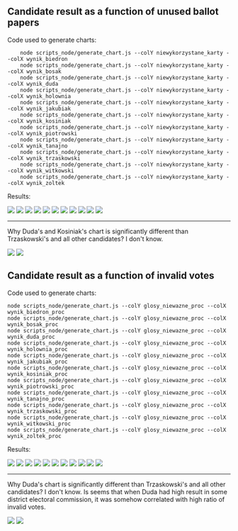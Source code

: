 ## Candidate result as a function of unused ballot papers
Code used to generate charts:
```
    node scripts_node/generate_chart.js --colY niewykorzystane_karty --colX wynik_biedron 
    node scripts_node/generate_chart.js --colY niewykorzystane_karty --colX wynik_bosak
    node scripts_node/generate_chart.js --colY niewykorzystane_karty --colX wynik_duda
    node scripts_node/generate_chart.js --colY niewykorzystane_karty --colX wynik_holownia
    node scripts_node/generate_chart.js --colY niewykorzystane_karty --colX wynik_jakubiak
    node scripts_node/generate_chart.js --colY niewykorzystane_karty --colX wynik_kosiniak
    node scripts_node/generate_chart.js --colY niewykorzystane_karty --colX wynik_piotrowski
    node scripts_node/generate_chart.js --colY niewykorzystane_karty --colX wynik_tanajno
    node scripts_node/generate_chart.js --colY niewykorzystane_karty --colX wynik_trzaskowski
    node scripts_node/generate_chart.js --colY niewykorzystane_karty --colX wynik_witkowski
    node scripts_node/generate_chart.js --colY niewykorzystane_karty --colX wynik_zoltek
```
Results:

![](charts/niewykorzystane_karty/wynik_biedron_as_function_niewykorzystane_karty.png)
![](charts/niewykorzystane_karty/wynik_bosak_as_function_niewykorzystane_karty.png)
![](charts/niewykorzystane_karty/wynik_duda_as_function_niewykorzystane_karty.png)
![](charts/niewykorzystane_karty/wynik_holownia_as_function_niewykorzystane_karty.png)
![](charts/niewykorzystane_karty/wynik_jakubiak_as_function_niewykorzystane_karty.png)
![](charts/niewykorzystane_karty/wynik_kosiniak_as_function_niewykorzystane_karty.png)
![](charts/niewykorzystane_karty/wynik_piotrowski_as_function_niewykorzystane_karty.png)
![](charts/niewykorzystane_karty/wynik_tanajno_as_function_niewykorzystane_karty.png)
![](charts/niewykorzystane_karty/wynik_trzaskowski_as_function_niewykorzystane_karty.png)
![](charts/niewykorzystane_karty/wynik_witkowski_as_function_niewykorzystane_karty.png)
![](charts/niewykorzystane_karty/wynik_zoltek_as_function_niewykorzystane_karty.png)

---
Why Duda's and Kosiniak's chart is significantly different than Trzaskowski's and all other candidates? I don't know.

![](charts/niewykorzystane_karty/wynik_duda_as_function_niewykorzystane_karty.png)
![](charts/niewykorzystane_karty/wynik_trzaskowski_as_function_niewykorzystane_karty.png)


## Candidate result as a function of invalid votes

Code used to generate charts:
```
node scripts_node/generate_chart.js --colY glosy_niewazne_proc --colX wynik_biedron_proc 
node scripts_node/generate_chart.js --colY glosy_niewazne_proc --colX wynik_bosak_proc
node scripts_node/generate_chart.js --colY glosy_niewazne_proc --colX wynik_duda_proc
node scripts_node/generate_chart.js --colY glosy_niewazne_proc --colX wynik_holownia_proc
node scripts_node/generate_chart.js --colY glosy_niewazne_proc --colX wynik_jakubiak_proc
node scripts_node/generate_chart.js --colY glosy_niewazne_proc --colX wynik_kosiniak_proc
node scripts_node/generate_chart.js --colY glosy_niewazne_proc --colX wynik_piotrowski_proc
node scripts_node/generate_chart.js --colY glosy_niewazne_proc --colX wynik_tanajno_proc
node scripts_node/generate_chart.js --colY glosy_niewazne_proc --colX wynik_trzaskowski_proc
node scripts_node/generate_chart.js --colY glosy_niewazne_proc --colX wynik_witkowski_proc
node scripts_node/generate_chart.js --colY glosy_niewazne_proc --colX wynik_zoltek_proc
```

Results:


![](charts/glosy_niewazne/wynik_biedron_proc_as_function_glosy_niewazne_proc.png)
![](charts/glosy_niewazne/wynik_bosak_proc_as_function_glosy_niewazne_proc.png)
![](charts/glosy_niewazne/wynik_duda_proc_as_function_glosy_niewazne_proc.png)
![](charts/glosy_niewazne/wynik_holownia_proc_as_function_glosy_niewazne_proc.png)
![](charts/glosy_niewazne/wynik_jakubiak_proc_as_function_glosy_niewazne_proc.png)
![](charts/glosy_niewazne/wynik_kosiniak_proc_as_function_glosy_niewazne_proc.png)
![](charts/glosy_niewazne/wynik_piotrowski_proc_as_function_glosy_niewazne_proc.png)
![](charts/glosy_niewazne/wynik_tanajno_proc_as_function_glosy_niewazne_proc.png)
![](charts/glosy_niewazne/wynik_trzaskowski_proc_as_function_glosy_niewazne_proc.png)
![](charts/glosy_niewazne/wynik_witkowski_proc_as_function_glosy_niewazne_proc.png)
![](charts/glosy_niewazne/wynik_zoltek_proc_as_function_glosy_niewazne_proc.png)

---
Why Duda's chart is significantly different than Trzaskowski's and all other candidates? I don't know.
Is seems that when Duda had high result in some district electoral commission, it was somehow correlated with high ratio of invalid votes.

![](charts/glosy_niewazne/wynik_duda_proc_as_function_glosy_niewazne_proc.png)
![](charts/glosy_niewazne/wynik_trzaskowski_proc_as_function_glosy_niewazne_proc.png)
